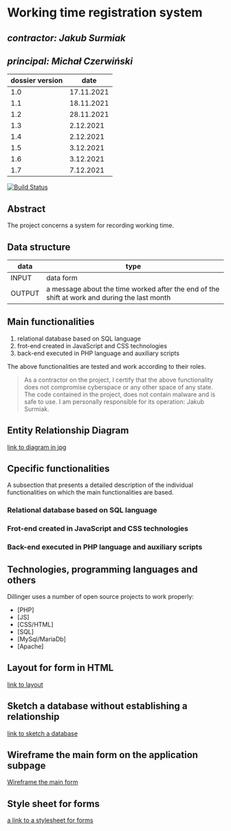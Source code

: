 # Working time registration system

## _contractor: Jakub Surmiak_
## _principal: Michał Czerwiński_


| dossier version | date |
| ------ | ------ |
| 1.0 | 17.11.2021 |
| 1.1 | 18.11.2021 |
| 1.2 | 28.11.2021 |
| 1.3 | 2.12.2021 |
| 1.4 | 2.12.2021 |
| 1.5 | 3.12.2021 |
| 1.6 | 3.12.2021 |
| 1.7 | 7.12.2021 |

[![Build Status](https://travis-ci.org/joemccann/dillinger.svg?branch=master)](https://travis-ci.org/joemccann/dillinger)

## Abstract 
The project concerns a system for recording working time.

## Data structure

| data | type |
| ------ | ------ |
| INPUT | data form |
| OUTPUT | a message about the time worked after the end of the shift at work and during the last month |

## Main functionalities

1. relational database based on SQL language
1. frot-end created in JavaScript and CSS technologies
1. back-end executed in PHP language and auxiliary scripts

The above functionalities are tested and work according to their roles.

> As a contractor on the project, I certify that the above functionality 
> does not compromise cyberspace or any other space of any state. 
> The code contained in the project, does not contain malware and is safe to use. 
> I am personally responsible for its operation: Jakub Surmiak.

## Entity Relationship Diagram

[link to diagram in jpg][erd]

## Cpecific functionalities

A subsection that presents a detailed description of the individual functionalities on which the main functionalities are based.

### Relational database based on SQL language

### Frot-end created in JavaScript and CSS technologies

### Back-end executed in PHP language and auxiliary scripts

## Technologies, programming languages and others

Dillinger uses a number of open source projects to work properly:

- [PHP]
- [JS]
- [CSS/HTML]
- [SQL]
- [MySql/MariaDb]
- [Apache]

## Layout for form in HTML

[link to layout][form]

## Sketch a database without establishing a relationship

[link to sketch a database][db]

## Wireframe the main form on the application subpage

[Wireframe the main form][wireframeMain]

## Style sheet for forms

[a link to a stylesheet for forms][style]

 [erd]: <https://github.com/Michal3456/example_project/blob/main/sprites/Untitled%20Diagram.jpg>
 [form]: <https://github.com/Michal3456/4cti/blob/main/19/sprites/layout.png>
 [db]: <https://github.com/Michal3456/4cti/blob/main/19/sprites/sketch.png>
 [wireframeMain]: <https://github.com/Michal3456/4cti/blob/main/19/sprites/Wireframe.png>
 [style]: <https://github.com/Michal3456/4cti/blob/main/19/sprites/styl.css>
 
